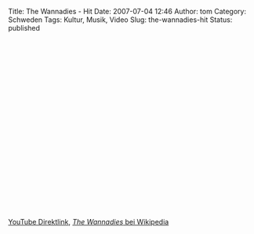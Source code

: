 Title: The Wannadies - Hit
Date: 2007-07-04 12:46
Author: tom
Category: Schweden
Tags: Kultur, Musik, Video
Slug: the-wannadies-hit
Status: published

<p>
<object width="425" height="350">
<param name="movie" value="http://www.youtube.com/v/fQX4FSuCIUo"></param><param name="wmode" value="transparent"></param>
<embed src="http://www.youtube.com/v/fQX4FSuCIUo" type="application/x-shockwave-flash" wmode="transparent" width="425" height="350">
</embed>
</object>
  
[YouTube Direktlink](http://youtube.com/watch?v=fQX4FSuCIUo), [*The
Wannadies* bei Wikipedia](http://en.wikipedia.org/wiki/The_Wannadies)
</p>

